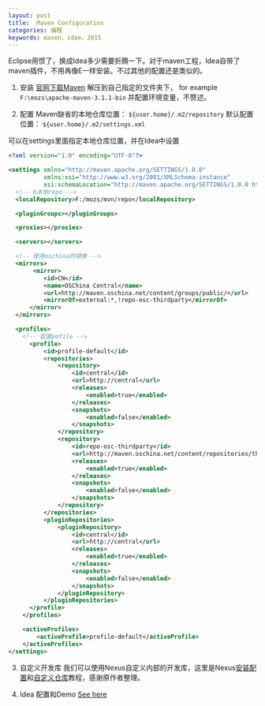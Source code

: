```yaml
---
layout: post
title:  Maven Configuration
categories: 编程
keywords: maven，idae，2015
---
```


Eclipse用惯了，换成Idea多少需要折腾一下。对于maven工程，Idea自带了maven插件，不用再像E一样安装。不过其他的配置还是类似的。

1. 安装
[官网下载Maven](http://maven.apache.org/)
解压到自己指定的文件夹下， for example `F:\mozs\apache-maven-3.1.1-bin`
并配置环境变量，不赘述。


2. 配置
Maven缺省的本地仓库位置： `${user.home}/.m2/repository` 
默认配置位置： `${user.home}/.m2/settings.xml`

可以在settings里面指定本地仓库位置，并在Idea中设置

``` xml
<?xml version="1.0" encoding="UTF-8"?>

<settings xmlns="http://maven.apache.org/SETTINGS/1.0.0"
          xmlns:xsi="http://www.w3.org/2001/XMLSchema-instance"
          xsi:schemaLocation="http://maven.apache.org/SETTINGS/1.0.0 http://maven.apache.org/xsd/settings-1.0.0.xsd">
  <!-- b本地repo -->
  <localRepository>F:/mozs/mvn/repo</localRepository>

  <pluginGroups></pluginGroups>

  <proxies></proxies>

  <servers></servers>

  <!-- 使用oschina的镜像 -->
  <mirrors>
       <mirror>
          <id>CN</id>
          <name>OSChina Central</name>
          <url>http://maven.oschina.net/content/groups/public/</url>
          <mirrorOf>external:*,!repo-osc-thirdparty</mirrorOf>
      </mirror>
  </mirrors>

  <profiles>
    <!-- 配置pofile -->
      <profile>
          <id>profile-default</id>
          <repositories>
              <repository>
                  <id>central</id>
                  <url>http://central</url>
                  <releases>
                      <enabled>true</enabled>
                  </releases>
                  <snapshots>
                      <enabled>false</enabled>
                  </snapshots>
              </repository>
              <repository>
                  <id>repo-osc-thirdparty</id>
                  <url>http://maven.oschina.net/content/repositories/thirdparty/</url>
                  <releases>
                      <enabled>true</enabled>
                  </releases>
                  <snapshots>
                      <enabled>false</enabled>
                  </snapshots>
              </repository>
          </repositories>
          <pluginRepositories>
              <pluginRepository>
                  <id>central</id>
                  <url>http://central</url>
                  <releases>
                      <enabled>true</enabled>
                  </releases>
                  <snapshots>
                      <enabled>false</enabled>
                  </snapshots>
              </pluginRepository>
          </pluginRepositories>
      </profile>
    </profiles>

    <activeProfiles>
        <activeProfile>profile-default</activeProfile>
    </activeProfiles>
</settings>

```

3. 自定义开发库
我们可以使用Nexus自定义内部的开发库，这里是Nexus[安装配置](http://www.cnblogs.com/dycg/archive/2013/05/29/3106968.html)和[自定义仓库](http://www.cnblogs.com/dycg/archive/2013/05/29/3105927.html)教程，感谢原作者整理。

4. Idea 配置和Demo
[See here](http://www.open-open.com/lib/view/open1388650391891.html)
